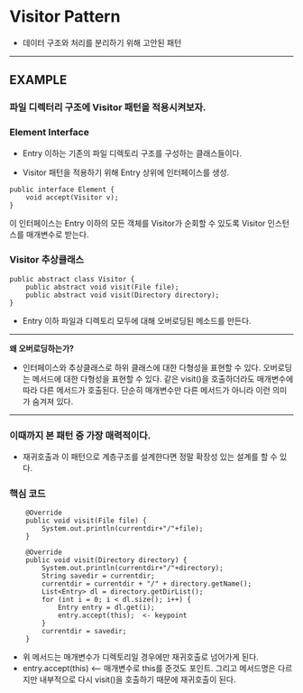 # Visitor Pattern
* 데이터 구조와 처리를 분리하기 위해 고안된 패턴
***
## EXAMPLE
### 파일 디렉터리 구조에 Visitor 패턴을 적용시켜보자.
### Element Interface
* Entry 이하는 기존의 파일 디렉토리 구조를 구성하는 클래스들이다.

* Visitor 패턴을 적용하기 위해 Entry 상위에 인터페이스를 생성.
```
public interface Element {
    void accept(Visitor v);
}
```
이 인터페이스는 Entry 이하의 모든 객체를 Visitor가 순회할 수 있도록
Visitor 인스턴스를 매개변수로 받는다.

### Visitor 추상클래스
```
public abstract class Visitor {
    public abstract void visit(File file);
    public abstract void visit(Directory directory);
}
```
* Entry 이하 파일과 디렉토리 모두에 대해 오버로딩된 메소드를 만든다.
***
**왜 오버로딩하는가?**
* 인터페이스와 추상클래스로 하위 클래스에 대한 다형성을 표현할 수 있다.
오버로딩는 메서드에 대한 다형성을 표현할 수 있다. 같은 visit()을 호출하더라도 매개변수에 따라 다른 메서드가 호출된다. 단순히 매개변수만 다른 메서드가 아니라
이런 의미가 숨겨져 있다.
***

### 이때까지 본 패턴 중 가장 매력적이다.
* 재귀호출과 이 패턴으로 계층구조를 설계한다면 정말 확장성 있는 설계를 할 수 있다.

### 핵심 코드
```
    @Override
    public void visit(File file) {
        System.out.println(currentdir+"/"+file);
    }

    @Override
    public void visit(Directory directory) {
        System.out.println(currentdir+"/"+directory);
        String savedir = currentdir;
        currentdir = currentdir + "/" + directory.getName();
        List<Entry> dl = directory.getDirList();
        for (int i = 0; i < dl.size(); i++) {
            Entry entry = dl.get(i);
            entry.accept(this);  <- keypoint
        }
        currentdir = savedir;
    }
```
* 위 메서드는 매개변수가 디렉토리일 경우에만 재귀호출로 넘어가게 된다.
* entry.accept(this) <-- 매개변수로 this를 준것도 포인트. 그리고 메서드명은 다르지만 내부적으로 다시 visit()을 호출하기 때문에 재귀호출이 된다.
